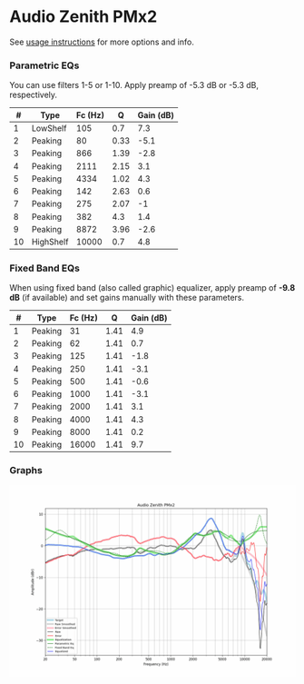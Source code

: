 # Audio Zenith PMx2
See [usage instructions](https://github.com/jaakkopasanen/AutoEq#usage) for more options and info.

### Parametric EQs
You can use filters 1-5 or 1-10. Apply preamp of -5.3 dB or -5.3 dB, respectively.

|   # | Type      |   Fc (Hz) |    Q |   Gain (dB) |
|-----|-----------|-----------|------|-------------|
|   1 | LowShelf  |       105 | 0.7  |         7.3 |
|   2 | Peaking   |        80 | 0.33 |        -5.1 |
|   3 | Peaking   |       866 | 1.39 |        -2.8 |
|   4 | Peaking   |      2111 | 2.15 |         3.1 |
|   5 | Peaking   |      4334 | 1.02 |         4.3 |
|   6 | Peaking   |       142 | 2.63 |         0.6 |
|   7 | Peaking   |       275 | 2.07 |        -1   |
|   8 | Peaking   |       382 | 4.3  |         1.4 |
|   9 | Peaking   |      8872 | 3.96 |        -2.6 |
|  10 | HighShelf |     10000 | 0.7  |         4.8 |

### Fixed Band EQs
When using fixed band (also called graphic) equalizer, apply preamp of **-9.8 dB** (if available) and set gains manually with these parameters.

|   # | Type    |   Fc (Hz) |    Q |   Gain (dB) |
|-----|---------|-----------|------|-------------|
|   1 | Peaking |        31 | 1.41 |         4.9 |
|   2 | Peaking |        62 | 1.41 |         0.7 |
|   3 | Peaking |       125 | 1.41 |        -1.8 |
|   4 | Peaking |       250 | 1.41 |        -3.1 |
|   5 | Peaking |       500 | 1.41 |        -0.6 |
|   6 | Peaking |      1000 | 1.41 |        -3.1 |
|   7 | Peaking |      2000 | 1.41 |         3.1 |
|   8 | Peaking |      4000 | 1.41 |         4.3 |
|   9 | Peaking |      8000 | 1.41 |         0.2 |
|  10 | Peaking |     16000 | 1.41 |         9.7 |

### Graphs
![](./Audio%20Zenith%20PMx2.png)
